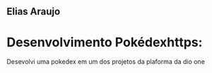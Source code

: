 ## Elias Araujo

# Desenvolvimento Pokédexhttps:
Desevolvi uma pokedex em um dos projetos da plaforma da dio one
